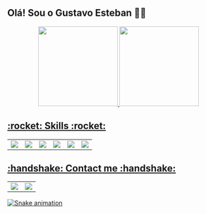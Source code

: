   
 ## Olá! Sou o Gustavo Esteban 👋👋
 
 <div align="center">
  <a href="https://github.com/Gustavo-Esteban">
  <img height="180em" src="https://github-readme-stats.vercel.app/api?username=Gustavo-Esteban&show_icons=true&theme=dracula&include_all_commits=true&count_private=true"/>
  <img height="180em" src="https://github-readme-stats.vercel.app/api/top-langs/?username=Gustavo-Esteban&layout=compact&langs_count=7&theme=dracula"/>
</div>      
              
</table>         
<p align = "center">
<h2><bold> :rocket: Skills :rocket: </bold></h2> </p>
<table align = "center">
    <tr>
    <td>
        <div>
            <img src="https://img.shields.io/badge/HTML5-E34F26?style=for-the-badge&logo=html5&logoColor=white"/>
        </div>
    </td>
      <td>
        <div>
          <img src = "https://img.shields.io/badge/CSS3-1572B6?style=for-the-badge&logo=css3&logoColor=white"/>
        </div>
    </td>
      <td>
        <div>
       <img src = "https://img.shields.io/badge/Angular-DD0031?style=for-the-badge&logo=angular&logoColor=white"/>
        </div>
    </td>
     <td>
        <div>
     <img src = "https://img.shields.io/badge/Java-ED8B00?style=for-the-badge&logo=java&logoColor=white"/>
        </div>
    </td>
     <td>
        <div>
  <img src = "https://img.shields.io/badge/JavaScript-F7DF1E?style=for-the-badge&logo=javascript&logoColor=black"/>
        </div>
    </td>
      <td>
        <div>
<img src = "https://img.shields.io/badge/TypeScript-007ACC?style=for-the-badge&logo=typescript&logoColor=white"/>
        </div>
    </td>
    </tr>
</table>

<h2><bold>:handshake: Contact me :handshake:</bold></h2> 
<table align = "center">
    <tr>
    <td>
        <div>
           <a href = "https://www.facebook.com/gustavo.esteban.982/">
<img src = "https://img.shields.io/badge/facebook-%231877F2.svg?&style=for-the-badge&logo=facebook&logoColor=white"/></a>
        </div>
    </td>
      <td>
        <div>
          <a href = "https://www.linkedin.com/in/gustavo-esteban-20b975190/" target="_blank">
<img src="https://img.shields.io/badge/linkedin-%230077B5.svg?&style=for-the-badge&logo=linkedin&logoColor=white" /></a>
        </div>
    </td>        
  </tr>
</table>       

![Snake animation](https://github.com/Gustavo-Esteban)
